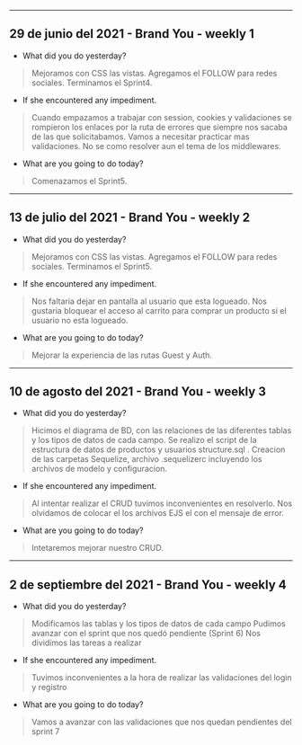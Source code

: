 ---------------------------------------------------------------------------------------------------------------------------------------------
29 de junio del 2021 - Brand You - weekly 1
---------------------------------------------------------------------------------------------------------------------------------------------

- What did you do yesterday?
> Mejoramos con CSS las vistas.
> Agregamos el FOLLOW para redes sociales.
> Terminamos el Sprint4.
 
- If she encountered any impediment.

> Cuando empazamos a trabajar con session, cookies y validaciones se rompieron los enlaces por la ruta de errores que siempre nos sacaba de las que solicitabamos.
> Vamos a necesitar practicar mas validaciones.
> No se como resolver aun el tema de los middlewares.


- What are you going to do today?
> Comenazamos el Sprint5.

---------------------------------------------------------------------------------------------------------------------------------------------
13 de julio del 2021 - Brand You - weekly 2
---------------------------------------------------------------------------------------------------------------------------------------------

- What did you do yesterday?
> Mejoramos con CSS las vistas.
> Agregamos el FOLLOW para redes sociales.
> Terminamos el Sprint5.
 
- If she encountered any impediment.

> Nos faltaria dejar en pantalla al usuario que esta logueado.
> Nos gustaria bloquear el acceso al carrito para comprar un producto si el usuario no esta logueado.

- What are you going to do today?
> Mejorar la experiencia de las rutas Guest y Auth.

---------------------------------------------------------------------------------------------------------------------------------------------
10 de agosto del 2021 - Brand You - weekly 3
---------------------------------------------------------------------------------------------------------------------------------------------

- What did you do yesterday?
> Hicimos el diagrama de BD, con las relaciones de las diferentes tablas y los tipos de datos de cada campo.
> Se realizo el script de la estructura de datos de productos y usuarios structure.sql .
> Creacion de las carpetas Sequelize, archivo .sequelizerc incluyendo los archivos de modelo y configuracion.
 
- If she encountered any impediment.

> Al intentar realizar el CRUD tuvimos inconvenientes en resolverlo.
> Nos olvidamos de colocar el los archivos EJS el <span> con el mensaje de error.

- What are you going to do today?
> Intetaremos mejorar nuestro CRUD.

---------------------------------------------------------------------------------------------------------------------------------------------
2 de septiembre del 2021 - Brand You - weekly 4
---------------------------------------------------------------------------------------------------------------------------------------------

- What did you do yesterday?
> Modificamos las tablas y los tipos de datos de cada campo
> Pudimos avanzar con el sprint que nos quedó pendiente (Sprint 6)
> Nos dividimos las tareas a realizar

 
- If she encountered any impediment.

> Tuvimos inconvenientes a la hora de realizar las validaciones del login y registro

- What are you going to do today?
> Vamos a avanzar con las validaciones que nos quedan pendientes del sprint 7